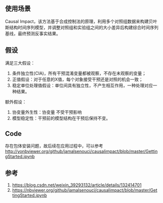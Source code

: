 ## 使用场景
Causal Impact，该方法基于合成控制法的原理，利用多个对照组数据来构建贝叶斯结构时间序列模型，并调整对照组和实验组之间的大小差异后构建综合时间序列基线，最终预测反事实结果。


## 假设
满足三大假设：
1. 条件独立性(CIA)，所有干预混淆变量都被观察，不存在未观察的变量；
2. 正值假设：对于任意的X值，每个对象接受干预还是对照的机会一致；
3. 稳定单位处理值假设：单位间具有独立性，不产生相互作用，一种处理对应一种结果。

额外假设：
1. 协变量外生性：协变量 不受干预影响
2. 模型稳定性：干预前的模型结构在干预后保持不变。

## Code
存在包体安装问题，故后续在应用过程中，可以参考 http://yonbviewer.org/github/jamalsenouci/causalimpact/blob/master/GettingStarted.ipynb 

## 参考

1. https://blog.csdn.net/weixin_39293132/article/details/132414701
2. https://nbviewer.org/github/jamalsenouci/causalimpact/blob/master/GettingStarted.ipynb

